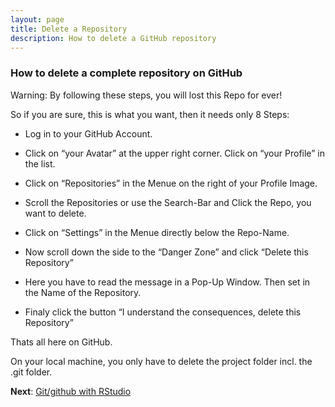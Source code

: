 ```yaml
---
layout: page
title: Delete a Repository
description: How to delete a GitHub repository
---
```


### How to delete a complete repository on GitHub

Warning: By following these steps, you will lost this Repo for ever!  


So if you are sure, this is what you want, then it needs only 8 Steps:

- Log in to your GitHub Account.

- Click on &ldquo;your Avatar&rdquo;  at the upper right corner.
      Click on &ldquo;your Profile&rdquo;  in the list.

- Click on &ldquo;Repositories&rdquo;  in the Menue on the right of your Profile Image.

- Scroll the Repositories or use the Search-Bar and Click the Repo, you want to delete.

- Click on &ldquo;Settings&rdquo;  in the Menue directly below the Repo-Name.

- Now scroll down the side to the &ldquo;Danger Zone&rdquo; and click &ldquo;Delete this Repository&rdquo;

- Here you have to read the message in a Pop-Up Window. Then set in the Name of the Repository.

- Finaly click the button &ldquo;I understand the consequences, delete this Repository&rdquo; 

Thats all here on GitHub.
 
On your local machine, you only have to delete the project folder incl. the  .git folder.




**Next**: [Git/github with RStudio](rstudio.html)
